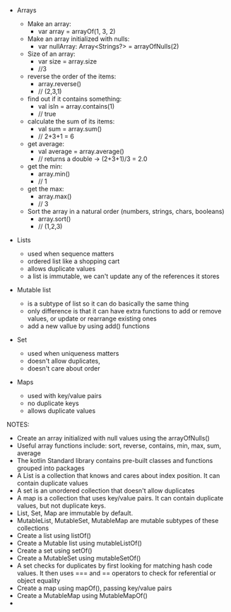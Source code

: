 * Arrays
  * Make an array: 
    * var array = arrayOf(1, 3, 2)
  * Make an array initialized with nulls: 
    * var nullArray: Array<Strings?> = arrayOfNulls(2)
  * Size of an array: 
    * var size = array.size 
    * //3
  * reverse the order of the items:
    * array.reverse() 
    * // (2,3,1)
  * find out if it contains something:
    * val isIn = array.contains(1) 
    * // true
  * calculate the sum of its items:
    * val sum = array.sum()
    * // 2+3+1 = 6
  * get average:
    * val average = array.average() 
    * // returns a double -> (2+3+1)/3 = 2.0
  * get the min:
    * array.min() 
    * // 1
  * get the max:
    * array.max()
    * // 3
  * Sort the array in a natural order (numbers, strings, chars, booleans)
    * array.sort()
    * // (1,2,3)

* Lists 
  * used when sequence matters
  * ordered list like a shopping cart
  * allows duplicate values
  * a list is immutable, we can't update any of the references it stores
* Mutable list
  * is a subtype of list so it can do basically the same thing
  * only difference is that it can have extra functions to add or remove values, or update or rearrange existing ones
  * add a new vallue by using add() functions
* Set
  * used when uniqueness matters
  * doesn't allow duplicates,
  * doesn't care about order
* Maps
  * used with key/value pairs
  * no duplicate keys
  * allows duplicate values

NOTES:

* Create an array initialized with null values using the arrayOfNulls()
* Useful array functions include: sort, reverse, contains, min, max, sum, average
* The kotlin Standard library contains pre-built classes and functions grouped into packages
* A List is a collection that knows and cares about index position. It can contain duplicate values
* A set is an unordered collection that doesn't allow duplicates
* A map is a collection that uses key/value pairs. It can contain duplicate values, but not duplicate keys.
* List, Set, Map are immutable by default. 
* MutableList, MutableSet, MutableMap are mutable subtypes of these collections
* Create a list using listOf()
* Create a Mutable list using mutableListOf()
* Create a set using setOf()
* Create a MutableSet using mutableSetOf()
* A set checks for duplicates by first looking for matching hash code values. It then uses === and == operators to check for referential or object equality
* Create a map using mapOf(), passing key/value pairs
* Create a MutableMap using MutableMapOf()
* 